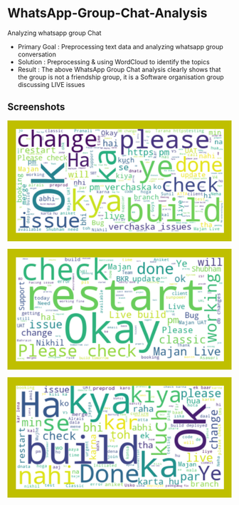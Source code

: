 
# WhatsApp-Group-Chat-Analysis

Analyzing whatsapp group Chat


- Primary Goal : Preprocessing text data and analyzing whatsapp group conversation
- Solution : Preprocessing & using WordCloud to identify the topics
- Result : The above WhatsApp Group Chat analysis clearly shows that the group is not a friendship group, it is a Software organisation group discussing LIVE issues


## Screenshots
![WordCloud Nikhil](https://github.com/nikhilpawar007/WhatsApp-Group-Chat-Analysis/blob/main/nikhil.png)


![WordCloud Pranali](https://github.com/nikhilpawar007/WhatsApp-Group-Chat-Analysis/blob/main/Pranali.png)


![WordCloud Shubham](https://github.com/nikhilpawar007/WhatsApp-Group-Chat-Analysis/blob/main/Shubham%20Sharma.png)

